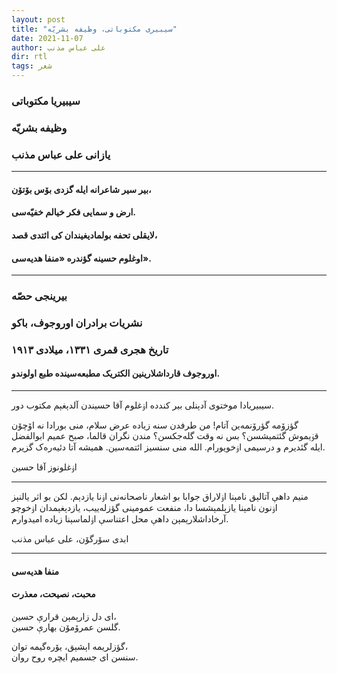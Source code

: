 ```yaml
---
layout: post
title: "سیبیری مکتوباتی، وظیفه بشریّه"
date: 2021-11-07
author: علی عباس مذنب
dir: rtl
tags: شعر
---
```



### سیبیریا مکتوباتی
### وظیفه بشریّه
### یازانی علی عباس مذنب

<hr/>

#### بیر سیر شاعرانه ایله گزدی بۆس بۆتۆن،
#### ارض و سمایی فکر خیالم خفیّه‌سی.
#### لایقلی تحفه بولمادیغیندان کی ائتدی قصد،
#### اوغلوم حسینه گؤندره «منفا هدیه‌سی».

<hr/>

### بیرینجی حصّه
### نشریات برادران اوروجوف، باکو
### تاریخ هجری قمری ۱۳۳۱، میلادی ۱۹۱۳

#### اوروجوف قارداشلارینین الکتریک مطبعه‌سینده طبع اولوندو.

<hr/>

سیبیریادا موختوی آدېنلی بیر کندده اۏغلوم آقا حسیندن آلدېغېم مکتوب دور.

گؤزۆمه گؤرۆنمه‌ین آتام! من طرفدن سنه زیاده عرض سلام، منی بورادا نه اۆچۆن قۏیموش گئتمیشسن؟ بس نه وقت گله‌جکسن؟ مندن نگران قالما، صبح عمیم ابوالفضل ایله گئدیرم و درسیمی اۏخویورام. الله منی سنسیز ائتمه‌سین. همیشه آتا دئیه‌ره‌ک گزیرم.

اۏغلونوز آقا حسین

<hr/>

منیم داهې آتالېق نامېنا اۏلاراق جوابا بو اشعار ناصحانه‌نی اۏنا یازدېم. لکن بو اثر یالنېز اۏنون نامېنا یازېلمېشسا دا، منفعت عمومینی گؤزله‌ییب، یازدېغېمدان اۏخوچو آرخاداشلارېمېن داهې محل اعتناسې اۏلماسېنا زیاده امیدوارم.

ابدی سۆرگۆن، علی عباس مذنب


<hr/>

#### منفا هدیه‌سی
#### محبت، نصیحت، معذرت

ای دل زارېمېن قرارې حسین، <br/>
گلسن عمرۆمۆن بهارې حسین.

گؤزلریمه اېشېق، یۆره‌گیمه توان،<br/>
سنسن ای جسمیم ایچره روح روان.













